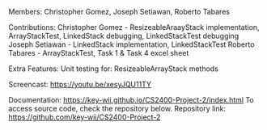 Members: Christopher Gomez, Joseph Setiawan, Roberto Tabares

Contributions:
Christopher Gomez - ResizeableAraayStack implementation, ArrayStackTest, LinkedStack debugging, LinkedStackTest debugging
Joseph Setiawan - LinkedStack implementation, LinkedStackTest
Roberto Tabares - ArrayStackTest, Task 1 & Task 4 excel sheet

Extra Features: Unit testing for: ResizeableArrayStack methods

Screencast: https://youtu.be/xesyJQU11TY

Documentation: https://key-wii.github.io/CS2400-Project-2/index.html To access source code, check the repository below.
Repository link: https://github.com/key-wii/CS2400-Project-2